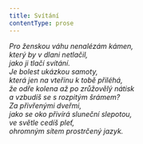 ```yaml
---
title: Svítání
contentType: prose
---
```


<section>

_Pro ženskou váhu nenalézám kámen,  
který by v dlani netlačil,  
jako ji tlačí svítání.  
Je bolest ukázkou samoty,  
která jen na vteřinu k tobě přiléhá,  
že odře kolena až po zrůžovělý nátisk  
a vzbudíš se s rozpitým šrámem?  
Za přivřenými dveřmi,  
jako se oko přivírá sluneční slepotou,  
ve světle cedíš pleť,  
ohromným sítem prostrčený jazyk._

</section>
